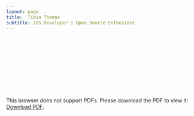 ```yaml
---
layout: page
title:  Tibin Thomas
subtitle: iOS Developer | Open Source Enthusiast
---
```



<object data="https://tibinthomas9.github.io/YourResumee.pdf" type="application/pdf" width="900px" height="700px">
    <embed src="https://tibinthomas9.github.io/YourResumee.pdf">
        <p>This browser does not support PDFs. Please download the PDF to view it: <a href="https://tibinthomas9.github.io/YourResumee.pdf">Download PDF</a>.</p>
    </embed>
</object>
